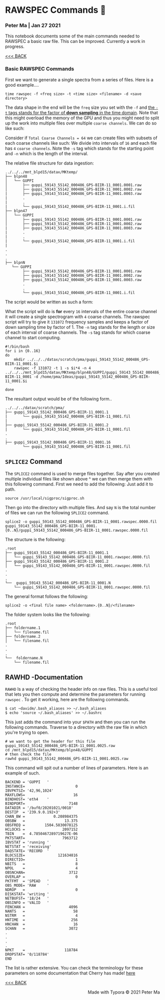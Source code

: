 # RAWSPEC Commands 📀

### Peter Ma | Jan 27  2021

This notebook documents some of the main commands needed to RAWSPEC a basic raw file. This can be improved. Currently a work in progress. 

[<<< BACK](directory.html)



### Basic RAWSPEC Commands

First we want to generate a single spectra from a series of files. Here is a good example.... 

```{shell}
time rawspec -f <freq size> -t <time size> <filename> -d <save directory>
```

The data shape in the end will be the `freq`  size you set with the `-f` and <u>the `-t` tags stands for the factor of **down sampling** in the time domain</u>. Note that this might overload the memory of the GPU and thus you might need to split up the work into multiple files over multiple `coarse channels`. We can do so like such: 

Consider if `Total Coarse Channels = 64` we can create files with subsets of each coarse channels like such: We divide into intervals of `16` and each file has `4` `coarse channels`. Note the `-s` tag which stands for the starting point and `-n` which is the length of the interval. 

The relative file structure for data ingestion:

```code
../../../mnt_blpd15/datax/MKtemp/
├── blpn48
│   └── GUPPI
│   	├── guppi_59143_55142_000486_GPS-BIIR-11_0001.0001.raw
│   	├── guppi_59143_55142_000486_GPS-BIIR-11_0001.0002.raw
|		├── guppi_59143_55142_000486_GPS-BIIR-11_0001.0003.raw
|		.	
|		.
|		└── guppi_59143_55142_000486_GPS-BIIR-11_0001.i.fil
├── blpn47
│   └── GUPPI
│   	├── guppi_59143_55142_000486_GPS-BIIR-11_0001.0001.raw
│   	├── guppi_59143_55142_000486_GPS-BIIR-11_0001.0002.raw
|		├── guppi_59143_55142_000486_GPS-BIIR-11_0001.0003.raw
|		.	
|		.
|		└── guppi_59143_55142_000486_GPS-BIIR-11_0001.i.fil
|
.
.
.
├── blpnN
   └── GUPPI
   		├── guppi_59143_55142_000486_GPS-BIIR-11_0001.0001.raw
   		├── guppi_59143_55142_000486_GPS-BIIR-11_0001.0002.raw
		├── guppi_59143_55142_000486_GPS-BIIR-11_0001.0003.raw
		.	
		.
		└── guppi_59143_55142_000486_GPS-BIIR-11_0001.i.fil

```

The script would be written as such a form: 

What the script will do is **for** every `16` intervals of the entire coarse channel it will create a single spectrogram with `4` coarse channels. The rawspec script will try to give it `131072` frequency samples and keeps a factor of down sampling time by factor of 1. The `-n` tag stands for the length or size of each interval of coarse channels. The `-s` tag stands for which coarse channel to start computing. 

```{shell}
#!/bin/bash
for i in {0..16}
do
    mkdir ../../../datax/scratch/pma/guppi_59143_55142_000486_GPS-BIIR-11_0001.$i
    rawspec -f 131072 -t 1 -s $i*4 -n 4  ../../../mnt_blpd15/datax/MKtemp/blpn48/GUPPI/guppi_59143_55142_000486_GPS-BIIR-11_0001 -d /home/pma/Ideas/guppi_59143_55142_000486_GPS-BIIR-11_0001.$i
    
done
```

The resultant output would be of the following form..

```code
../../../datax/scratch/pma/
├── guppi_59143_55142_000486_GPS-BIIR-11_0001.1
|		└── guppi_59143_55142_000486_GPS-BIIR-11_0001.fil
|
├── guppi_59143_55142_000486_GPS-BIIR-11_0001.2
|		└── guppi_59143_55142_000486_GPS-BIIR-11_0001.fil
.
.
├── guppi_59143_55142_000486_GPS-BIIR-11_0001.16
		└── guppi_59143_55142_000486_GPS-BIIR-11_0001.fil
```



## `SPLICE2` Command

The `SPLICE2` command is used to merge files together. Say after you created multiple individual files like shown above ^ we can then merge them with this following command. First we need to add the following:  Just add it to path. 

```
source /usr/local/sigproc/sigproc.sh
```

Then go into the directory with multiple files. And say `N` is the total number of files we can run the following `SPLICE2` command. 

```shell
splice2 -o guppi_59143_55142_000486_GPS-BIIR-11_0001.rawspec.0000.fil guppi_59143_55142_000486_GPS-BIIR-11_0001.{0..N}/guppi_59143_55142_000486_GPS-BIIR-11_0001.rawspec.0000.fil 
```

The structure is the following: 

```code
.root
├── guppi_59143_55142_000486_GPS-BIIR-11_0001.1
│   └── guppi_59143_55142_000486_GPS-BIIR-11_0001.rawspec.0000.fil
├── guppi_59143_55142_000486_GPS-BIIR-11_0001.2
│   └── guppi_59143_55142_000486_GPS-BIIR-11_0001.rawspec.0000.fil
.
.
.
└──  guppi_59143_55142_000486_GPS-BIIR-11_0001.N
	└── guppi_59143_55142_000486_GPS-BIIR-11_0001.rawspec.0000.fil
```

The general format follows the following:

```code
splice2 -o <final file name> <foldername>.{0..N}/<filename> 
```

The folder system looks like the following:

```code
.root
├── foldername.1
│   └── filename.fil
├── foldername.2
│   └── filename.fil
.
.
.
└──  foldername.N
	└── filename.fil
```



## RAWHD -Documentation 

`RAWHD` Is a way of checking the header info on raw files. This is a useful tool that lets you then compute and determine the parameters for running `rawspec` . To get it working, here are the following commands. 

```code 
$ cat ~davidm/.bash_aliases >> ~/.bash_aliases
$ echo 'source ~/.bash_aliases' >> ~/.bashrc
```

This just adds the command into your `$PATH` and then you can run the following commands. Traverse to a directory with the raw file in which you're trying to open. 

```shell
# we want to get the header for this file guppi_59143_55142_000486_GPS-BIIR-11_0001.0025.raw
cd /mnt_blpd15/datax/MKtemp/blpn48/GUPPI
# then check the file
rawhd guppi_59143_55142_000486_GPS-BIIR-11_0001.0025.raw  
```

This command will spit out a number of lines of parameters. Here is an example of such. 

```code
BACKEND = 'GUPPI   '
INSTANCE=                       0
IBVPKTSZ= '42,96,1024'
MAXFLOWS=                      16
BINDHOST= 'eth4    '
BINDPORT=                    7148
DATADIR = '/buf0/20201021/0018'
DESTIP  = '239.9.0.192+3'
CHAN_BW =             0.208984375
OBSBW   =                  13.375
OBSFREQ =         1504.5830078125
HCLOCKS =                 2097152
TBIN    =  4.7850467289719627E-06
PKTSTART=                 7963712
IBVSTAT = 'running '
NETSTAT = 'receiving'
DAQSTATE= 'RECORD  '
BLOCSIZE=               121634816
DIRECTIO=                       1
NBITS   =                       8
NPOL    =                       4
OBSNCHAN=                    3712
OVERLAP =                       0
PKTFMT  = 'SPEAD   '
OBS_MODE= 'RAW     '
NDROP   =                       0
DISKSTAT= 'writing '
NETBUFST= '18/24   '
OBSINFO = 'VALID   '
FENCHAN =                    4096
NANTS   =                      58
NSTRM   =                       4
HNTIME  =                     256
HNCHAN  =                      16
SCHAN   =                    3072
.
.
.
.
NPKT    =                  118784
DROPSTAT= '0/118784'
END
```

The list is rather extensive. You can check the terminology for these parameters on some documentation that Cherry has made! [here](https://docs.google.com/document/d/1dnye0HHSlVqRXH7rQ7v3wly0qKg-3_9tGJzaTI-76s4/edit?usp=sharing)



[<<< BACK](directory.html)




<div style="text-align:right">Made with Typora © 2021 Peter Ma </div>

